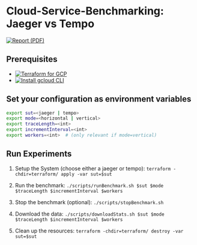 # Cloud-Service-Benchmarking: Jaeger vs Tempo

[![Report (PDF)](https://img.shields.io/badge/Download-Report%20(PDF)-blue?logo=adobe-acrobat-reader)](https://drive.google.com/file/d/12by4J2KbiBXSsMaZoozTnNXlnhT4T2Zi/view)

## Prerequisites
- [![Terraform for GCP](https://img.shields.io/badge/Install-Terraform%20for%20GCP-green?logo=terraform)](https://developer.hashicorp.com/terraform/tutorials/gcp-get-started/google-cloud-platform-build#set-up-gcp)
- [![Install gcloud CLI](https://img.shields.io/badge/Install-gcloud%20CLI-yellow?logo=google-cloud)](https://cloud.google.com/sdk/docs/install?hl=en)

## Set your configuration as environment variables
```bash
export sut=<jaeger | tempo>
export mode=<horizontal | vertical>
export traceLength=<int>
export incrementInterval=<int>
export workers=<int>  # (only relevant if mode=vertical)
```
## Run Experiments

1. Setup the System (choose either a jaeger or tempo): `terraform -chdir=terraform/ apply -var sut=$sut`

1. Run the benchmark: `./scripts/runBenchmark.sh $sut $mode $traceLength $incrementInterval $workers`

1. Stop the benchmark (optional): `./scripts/stopBenchmark.sh`

1. Download the data: `./scripts/downloadStats.sh $sut $mode $traceLength $incrementInterval $workers`

5. Clean up the resources: `terraform -chdir=terraform/ destroy -var sut=$sut`
